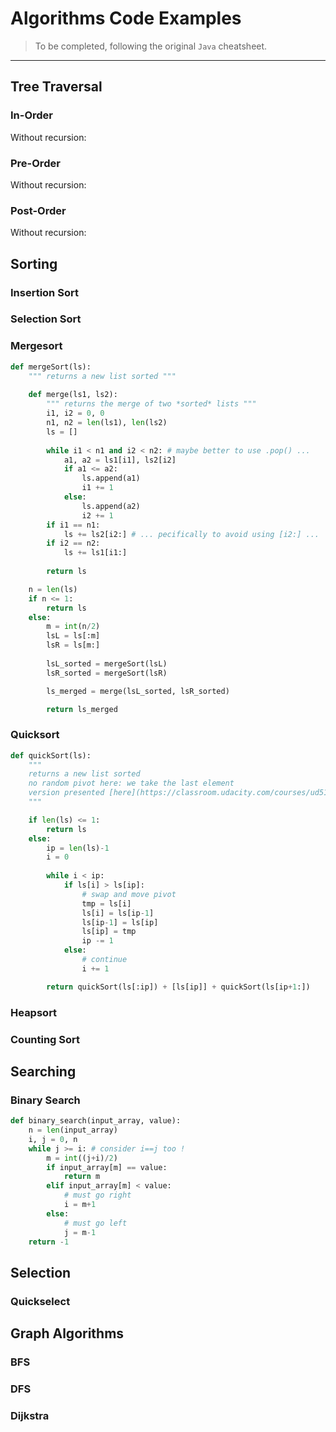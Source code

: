 # Algorithms Code Examples

> To be completed, following the original `Java` cheatsheet.

_____


<!-- All examples can use the utility function `swap`:

```java
private void swap(int[] a, int i, int j) {
    int tmp = a[i];
    a[i] = a[j];
    a[j] = tmp;
}
``` -->

## Tree Traversal

### In-Order

<!-- ```java
public void inOrder(Tree tree) {
    if (tree == null) return;

    inOrder(tree.left);
    // process tree.value
    inOrder(tree.right);
}
``` -->

Without recursion:

<!-- ```java
public void inOrder(Tree tree) {
    Stack<Tree> stack = new Stack<>();
    Tree curr = tree;

    while (curr != null || !stack.isEmpty()) {
        while (curr != null) {
            stack.push(curr);
            curr = curr.left;
        }

        curr = stack.pop();
        // process curr.value
        curr = curr.right;
    }
}
``` -->

### Pre-Order

<!-- ```java
public void preOrder(Tree tree) {
    if (tree == null) return;

    // process tree.value
    preOrder(tree.left);
    preOrder(tree.right);
}
``` -->

Without recursion:

<!-- ```java
public void preOrder2(Tree tree) {
    Stack<Tree> stack = new Stack<>();
    stack.push(tree);
    Tree curr;

    while (!stack.isEmpty()) {
        curr = stack.pop();

        // process curr.value
        if (curr.right != null) stack.push(curr.right);
        if (curr.left != null) stack.push(curr.left);
    }
}
``` -->

### Post-Order

<!-- ```java
public void postOrder(Tree tree) {
    if (tree == null) return;

    postOrder(tree.left);
    postOrder(tree.right);
    // process tree.value
}
``` -->

Without recursion:

<!-- ```java
public void postOrder(Tree tree) {
    Stack<Tree> tmp = new Stack<>();
    Stack<Tree> all = new Stack<>();
    tmp.push(tree);
    Tree curr;

    while (!tmp.isEmpty()) {
        curr = tmp.pop();
        all.push(curr);
        if (curr.left != null) tmp.push(curr.left);
        if (curr.right != null) tmp.push(curr.right);
    }

    while (!all.isEmpty()) {
        curr = all.pop();
        // process curr.value
    }
}
``` -->

## Sorting

### Insertion Sort

<!-- ```java
public void sort(int[] a) {
    for (int j = 1; j < a.length; j++) {
        int key = a[j];
        int i = j - 1;

        while (i >= 0 && a[i] > key) {
            a[i + 1] = a[i];
            i--;
        }

        a[i + 1] = key;
    }
}
```
 -->

### Selection Sort

<!-- ```java
public void sort(int[] a) {
    for (int i = 0; i < a.length; i++)
        swap(a, i, min(a, i));
}

private int min(int[] a, int start) {
    int smallest = start;

    for (int i = start + 1; i < a.length; i++)
        if (a[i] < a[smallest])
            smallest = i;

    return smallest;
}
``` -->

### Mergesort

```python
def mergeSort(ls):
    """ returns a new list sorted """
    
    def merge(ls1, ls2):
        """ returns the merge of two *sorted* lists """
        i1, i2 = 0, 0
        n1, n2 = len(ls1), len(ls2)
        ls = []
    
        while i1 < n1 and i2 < n2: # maybe better to use .pop() ...
            a1, a2 = ls1[i1], ls2[i2]
            if a1 <= a2:
                ls.append(a1)
                i1 += 1
            else:
                ls.append(a2)
                i2 += 1
        if i1 == n1:
            ls += ls2[i2:] # ... pecifically to avoid using [i2:] ...
        if i2 == n2:
            ls += ls1[i1:]
    
        return ls

    n = len(ls)
    if n <= 1:
        return ls
    else:
        m = int(n/2)
        lsL = ls[:m]
        lsR = ls[m:]
        
        lsL_sorted = mergeSort(lsL)
        lsR_sorted = mergeSort(lsR)

        ls_merged = merge(lsL_sorted, lsR_sorted)

        return ls_merged
```

### Quicksort

```python
def quickSort(ls):
    """
    returns a new list sorted
    no random pivot here: we take the last element
    version presented [here](https://classroom.udacity.com/courses/ud513/lessons/7123524086/concepts/71181150370923)
    """

    if len(ls) <= 1:
        return ls
    else:
        ip = len(ls)-1
        i = 0
        
        while i < ip:
            if ls[i] > ls[ip]:
                # swap and move pivot
                tmp = ls[i]
                ls[i] = ls[ip-1]
                ls[ip-1] = ls[ip]
                ls[ip] = tmp
                ip -= 1
            else:
                # continue
                i += 1

        return quickSort(ls[:ip]) + [ls[ip]] + quickSort(ls[ip+1:])
```

### Heapsort

<!-- ```java
public void sort(int[] a) {
    // build a max-heap
    for (int i = a.length - 1; i >= 0; i--)
        heapify(a, i, a.length);

    // extract max element from the head to the end and shrink the size of the heap
    for (int last = a.length - 1; last >= 0; last--) {
        swap(a, 0, last);
        heapify(a, 0, last);
    }
}

// heapify for a max-heap:
private void heapify(int[] a, int root, int length) {
    int left = 2 * root + 1;
    int right = 2 * root + 2;
    int largest = root;

    if (left < length && a[largest] < a[left])
        largest = left;

    if (right < length && a[largest] < a[right])
        largest = right;

    if (largest != root) {
        swap(a, root, largest);
        heapify(a, largest, length);
    }
}
``` -->

### Counting Sort

<!-- ```java
public int[] sort(int[] a) {
    int max = findMax(a);
    int[] sorted = new int[a.length];
    int[] counts = new int[max + 1];

    for (int i = 0; i < a.length; i++)
        counts[a[i]]++;

    for (int i = 1; i < counts.length; i++)
        counts[i] += counts[i - 1];

    for (int i = 0; i < a.length; i++) {
        sorted[counts[a[i]] - 1] = a[i];
        counts[a[i]]--;
    }

    return sorted;
}

private int findMax(int[] a) {
    if (a.length == 0) return 0;

    int max = Integer.MIN_VALUE;
    for (int i = 0; i < a.length; i++) {
        if (a[i] > max)
            max = a[i];
    }
    return max;
}
``` -->

## Searching

### Binary Search

```python
def binary_search(input_array, value):
    n = len(input_array)
    i, j = 0, n
    while j >= i: # consider i==j too !
        m = int((j+i)/2)
        if input_array[m] == value:
            return m
        elif input_array[m] < value:
            # must go right
            i = m+1
        else:
            # must go left
            j = m-1
    return -1
```

## Selection

### Quickselect

<!-- ```java
public int quickselect(int[] a, int k) {
    return quickselect(a, k, 0, a.length - 1);
}

private int quickselect(int[] a, int k, int low, int high) {
    int pivot = partition(a, low, high);
    if (pivot == k) return a[pivot];
    else if (k < pivot) return quickselect(a, k, low, pivot - 1);
    else return quickselect(a, k, pivot + 1, high);
}

private int partition(int[] a, int low, int high) {
    int pivot = low;
    int rand = new Random().nextInt(high - low + 1) + low;
    swap(a, low, rand);

    for (int i = low + 1; i <= high; i++) {
        if (a[i] < a[pivot]) {
            swap(a, i, pivot + 1);
            swap(a, pivot, pivot + 1);
            pivot++;
        }
    }

    return pivot;
}
``` -->

## Graph Algorithms

<!-- Utility function:

```java
private void reset(Graph graph) {
    for (Vertex v : graph.vertices.values()) {
        v.parent = null;
        v.discovered = false;
        v.distance = Integer.MAX_VALUE;
    }
}
``` -->

### BFS

<!-- ```java
public void bfs(Graph graph, Vertex source) {
    reset(graph);
    Queue<Vertex> q = new LinkedList<>();
    q.add(source);
    source.discovered = true;

    while (!q.isEmpty()) {
        Vertex from = q.remove();

        for (Edge e : from.edges) {
            Vertex to = graph.vertices.get(e.to);

            if (!to.discovered) {
                to.parent = from;
                to.discovered = true;
                q.add(to);
            }
        }
    }
}

``` -->

### DFS

<!-- ```java
public void dfs(Graph graph) {
    reset(graph);

    for (Vertex v : graph.vertices.values()) {
        if (!v.discovered)
            dfs(graph, v);
    }
}

private void dfs(Graph graph, Vertex v) {
    v.discovered = true;
    // TODO: insert application of DFS here

    for (Edge e : v.edges) {
        Vertex to = graph.vertices.get(e.to);

        if (to.discovered) {
            // cycle found (back edge)! What should we do? depends on the application...
        } else {
            to.parent = v;
            dfs(graph, to);
        }
    }

    // TODO: insert application of DFS here. For example: if we're doing topological sorting
    //       then add v to head of a linked list at this point
}
``` -->

### Dijkstra

<!-- ```java
public void dijkstra(Graph graph, Vertex source) {
    reset(graph);
    source.distance = 0;
    PriorityQueue<Vertex> q = new PriorityQueue<>(graph.vertices.values());

    while (!q.isEmpty()) {
        Vertex from = q.remove();

        for (Edge edge : from.edges) {
            Vertex to = graph.vertices.get(edge.to);
            int newDistance = from.distance + edge.weight;

            if (newDistance < to.distance) {
                to.distance = newDistance;
                to.parent = from;
                q.remove(to);
                q.add(to);
            }
        }
    }
}
``` -->
